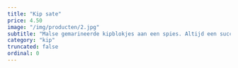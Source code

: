 ```yaml
---
title: "Kip sate"
price: 4.50
image: "/img/producten/2.jpg"
subtitle: "Malse gemarineerde kipblokjes aan een spies. Altijd een succes bij de bbq, frites, nasi, bami of gebakken groenten."
category: "kip"
truncated: false
ordinal: 0
---
```

